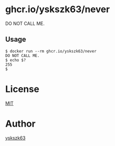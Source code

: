# ghcr.io/yskszk63/never

DO NOT CALL ME.

## Usage

```
$ docker run --rm ghcr.io/yskszk63/never
DO NOT CALL ME.
$ echo $?
255
$
```

# License

[MIT](License)

# Author

[yskszk63](https://github.com/yskszk63)
